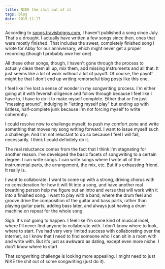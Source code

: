 ```yaml
---
title: NIKE the shit out of it
tags: blog
date: 2019-11-17
---
```


According to [songs.travisbriggs.com](https://songs.travisbriggs.com), I haven't published a song since July. That's a drought. I actually have written a few songs since then, ones that were mostly finished. That includes the sweet, completely finished song I wrote for Abby for our anniversary, which might never get a proper recording (though I probably owe her one).

All these other songs, though, I haven't gone through the process to actually clean them all up, mix them, add missing instruments and all that. It just seems like a lot of work without a lot of payoff. Of course, the payoff might be that I don't end up writing remorseful blog posts like this one.

I feel like I've lost a sense of wonder in my songwriting process. I'm either going at it with feverish diligence and follow through because I feel like I have to, I have to do it to make myself complete. Either that or I'm just "messing around", indulging in "letting myself play" but ending up with listless, half-complete junk because I'm not forcing myself to write coherently.

I could resolve now to challenge myself, to push my comfort zone and write something that moves my song writing forward. I want to issue myself such a challenge. And I'm not reluctant to do so because I feel I will fail, necessarily. I think I could definitely do it.

The real reluctance comes from the fact that I think I'm stagnating for another reason. I've developed the basic facets of songwriting to a certain degree. I can write songs. I can write songs where I write all of the instrumental parts, the arrangement, the mix, etc. But it's exhausting friend. It really is.

I want to collaborate. I want to come up with a strong, driving chorus with no consideration for how it will fit into a song, and have another real breathing person help me figure out an intro and verse that will work with it into a finished song. I want to play with a band, where the drum feel and groove drive the composition of the guitar and bass parts, rather than playing guitar parts, adding bass later, and always just having a drum machine on repeat for the whole song.

Sigh. It's not going to happen. I feel like I'm some kind of musical incel, where I'll never find anyone to collaborate with. I don't know where to look, where to start. I've had very very limited success with collaborating over the internet, so I know that I need to find someone who I can sit in a room with and write with. But it's just as awkward as dating, except even more niche. I don't know where to start.

That songwriting challenge is looking more appealing. I might need to just NIKE the shit out of some songwriting (just do it).
